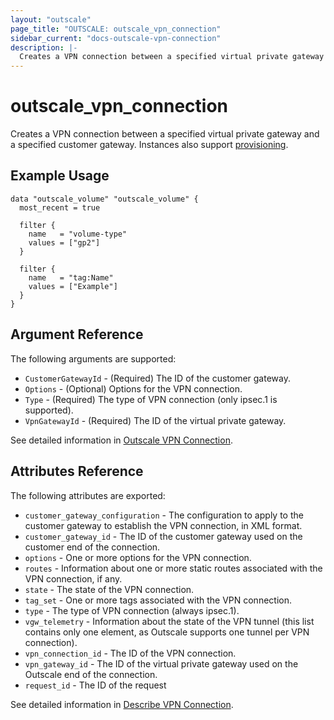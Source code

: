 ```yaml
---
layout: "outscale"
page_title: "OUTSCALE: outscale_vpn_connection"
sidebar_current: "docs-outscale-vpn-connection"
description: |-
  Creates a VPN connection between a specified virtual private gateway and a specified customer gateway.
---
```


# outscale_vpn_connection

Creates a VPN connection between a specified virtual private gateway and a specified customer gateway. Instances also support [provisioning](/docs/provisioners/index.html).

## Example Usage

```hcl
data "outscale_volume" "outscale_volume" {
  most_recent = true

  filter {
    name   = "volume-type"
    values = ["gp2"]
  }

  filter {
    name   = "tag:Name"
    values = ["Example"]
  }
}
```

## Argument Reference

The following arguments are supported:

* `CustomerGatewayId` - (Required)	The ID of the customer gateway.
* `Options` - (Optional)	Options for the VPN connection.	
* `Type` - (Required)	The type of VPN connection (only ipsec.1 is supported).	
* `VpnGatewayId` - (Required)	The ID of the virtual private gateway.

See detailed information in [Outscale VPN Connection](https://wiki.outscale.net/display/DOCU/Getting+Information+About+Your+Instances).

## Attributes Reference

The following attributes are exported:

* `customer_gateway_configuration` - The configuration to apply to the customer gateway to establish the VPN connection, in XML format.
* `customer_gateway_id` - The ID of the customer gateway used on the customer end of the connection.
* `options` - One or more options for the VPN connection.
* `routes` - Information about one or more static routes associated with the VPN connection, if any.
* `state` - The state of the VPN connection.
* `tag_set` -  One or more tags associated with the VPN connection.
* `type` - The type of VPN connection (always ipsec.1).
* `vgw_telemetry` - Information about the state of the VPN tunnel (this list contains only one element, as Outscale supports one tunnel per VPN connection).
* `vpn_connection_id` - The ID of the VPN connection.
* `vpn_gateway_id` - The ID of the virtual private gateway used on the Outscale end of the connection.
* `request_id` - The ID of the request

See detailed information in [Describe VPN Connection](http://docs.outscale.com/api_fcu/definitions/VpnConnection.html#_api_fcu-vpnconnection).
